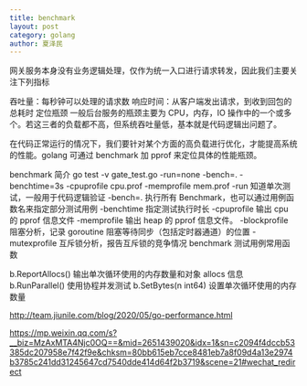 ```yaml
---
title: benchmark
layout: post
category: golang
author: 夏泽民
---
```

网关服务本身没有业务逻辑处理，仅作为统一入口进行请求转发，因此我们主要关注下列指标

吞吐量：每秒钟可以处理的请求数
响应时间：从客户端发出请求，到收到回包的总耗时
定位瓶颈
一般后台服务的瓶颈主要为 CPU，内存，IO 操作中的一个或多个。若这三者的负载都不高，但系统吞吐量低，基本就是代码逻辑出问题了。

在代码正常运行的情况下，我们要针对某个方面的高负载进行优化，才能提高系统的性能。golang 可通过 benchmark 加 pprof 来定位具体的性能瓶颈。

benchmark 简介
go test -v gate_test.go -run=none -bench=. -benchtime=3s -cpuprofile cpu.prof -memprofile mem.prof
-run 知道单次测试，一般用于代码逻辑验证
-bench=. 执行所有 Benchmark，也可以通过用例函数名来指定部分测试用例
-benchtime 指定测试执行时长
-cpuprofile 输出 cpu 的 pprof 信息文件
-memprofile 输出 heap 的 pprof 信息文件。
-blockprofile 阻塞分析，记录 goroutine 阻塞等待同步（包括定时器通道）的位置
-mutexprofile 互斥锁分析，报告互斥锁的竞争情况
benchmark 测试用例常用函数

b.ReportAllocs() 输出单次循环使用的内存数量和对象 allocs 信息
b.RunParallel() 使用协程并发测试
b.SetBytes(n int64) 设置单次循环使用的内存数量
<!-- more -->

http://team.jiunile.com/blog/2020/05/go-performance.html

https://mp.weixin.qq.com/s?__biz=MzAxMTA4Njc0OQ==&mid=2651439020&idx=1&sn=c2094f4dccb53385dc207958e7f42f9e&chksm=80bb615eb7cce8481eb7a8f09d4a13e2974b3785c241dd31245647cd7540dde414d64f2b3719&scene=21#wechat_redirect